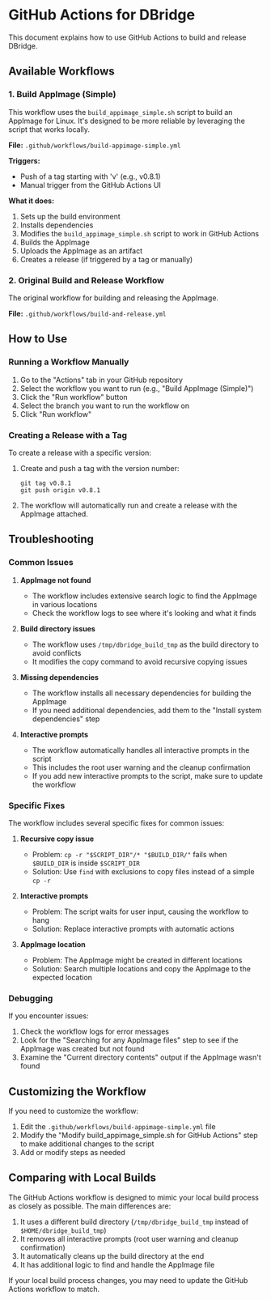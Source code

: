 # GitHub Actions for DBridge

This document explains how to use GitHub Actions to build and release DBridge.

## Available Workflows

### 1. Build AppImage (Simple)

This workflow uses the `build_appimage_simple.sh` script to build an AppImage for Linux. It's designed to be more reliable by leveraging the script that works locally.

**File:** `.github/workflows/build-appimage-simple.yml`

**Triggers:**
- Push of a tag starting with 'v' (e.g., v0.8.1)
- Manual trigger from the GitHub Actions UI

**What it does:**
1. Sets up the build environment
2. Installs dependencies
3. Modifies the `build_appimage_simple.sh` script to work in GitHub Actions
4. Builds the AppImage
5. Uploads the AppImage as an artifact
6. Creates a release (if triggered by a tag or manually)

### 2. Original Build and Release Workflow

The original workflow for building and releasing the AppImage.

**File:** `.github/workflows/build-and-release.yml`

## How to Use

### Running a Workflow Manually

1. Go to the "Actions" tab in your GitHub repository
2. Select the workflow you want to run (e.g., "Build AppImage (Simple)")
3. Click the "Run workflow" button
4. Select the branch you want to run the workflow on
5. Click "Run workflow"

### Creating a Release with a Tag

To create a release with a specific version:

1. Create and push a tag with the version number:
   ```
   git tag v0.8.1
   git push origin v0.8.1
   ```

2. The workflow will automatically run and create a release with the AppImage attached.

## Troubleshooting

### Common Issues

1. **AppImage not found**
   - The workflow includes extensive search logic to find the AppImage in various locations
   - Check the workflow logs to see where it's looking and what it finds

2. **Build directory issues**
   - The workflow uses `/tmp/dbridge_build_tmp` as the build directory to avoid conflicts
   - It modifies the copy command to avoid recursive copying issues

3. **Missing dependencies**
   - The workflow installs all necessary dependencies for building the AppImage
   - If you need additional dependencies, add them to the "Install system dependencies" step

4. **Interactive prompts**
   - The workflow automatically handles all interactive prompts in the script
   - This includes the root user warning and the cleanup confirmation
   - If you add new interactive prompts to the script, make sure to update the workflow

### Specific Fixes

The workflow includes several specific fixes for common issues:

1. **Recursive copy issue**
   - Problem: `cp -r "$SCRIPT_DIR"/* "$BUILD_DIR/"` fails when `$BUILD_DIR` is inside `$SCRIPT_DIR`
   - Solution: Use `find` with exclusions to copy files instead of a simple `cp -r`

2. **Interactive prompts**
   - Problem: The script waits for user input, causing the workflow to hang
   - Solution: Replace interactive prompts with automatic actions

3. **AppImage location**
   - Problem: The AppImage might be created in different locations
   - Solution: Search multiple locations and copy the AppImage to the expected location

### Debugging

If you encounter issues:

1. Check the workflow logs for error messages
2. Look for the "Searching for any AppImage files" step to see if the AppImage was created but not found
3. Examine the "Current directory contents" output if the AppImage wasn't found

## Customizing the Workflow

If you need to customize the workflow:

1. Edit the `.github/workflows/build-appimage-simple.yml` file
2. Modify the "Modify build_appimage_simple.sh for GitHub Actions" step to make additional changes to the script
3. Add or modify steps as needed

## Comparing with Local Builds

The GitHub Actions workflow is designed to mimic your local build process as closely as possible. The main differences are:

1. It uses a different build directory (`/tmp/dbridge_build_tmp` instead of `$HOME/dbridge_build_tmp`)
2. It removes all interactive prompts (root user warning and cleanup confirmation)
3. It automatically cleans up the build directory at the end
4. It has additional logic to find and handle the AppImage file

If your local build process changes, you may need to update the GitHub Actions workflow to match.